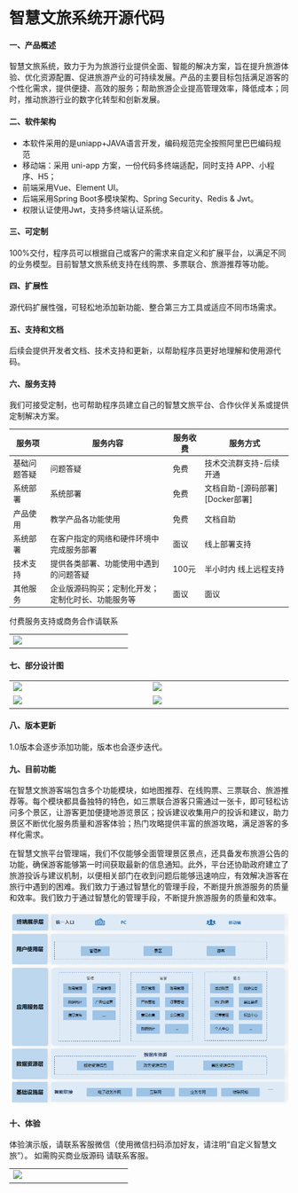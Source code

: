 # 智慧文旅系统开源代码

#### 一、产品概述

智慧文旅系统，致力于为为旅游行业提供全面、智能的解决方案，旨在提升旅游体验、优化资源配置、促进旅游产业的可持续发展。产品的主要目标包括满足游客的个性化需求，提供便捷、高效的服务；帮助旅游企业提高管理效率，降低成本；同时，推动旅游行业的数字化转型和创新发展。

#### 二、软件架构

- 本软件采用的是uniapp+JAVA语言开发，编码规范完全按照阿里巴巴编码规范
- 移动端：采用 uni-app 方案，一份代码多终端适配，同时支持 APP、小程序、H5；
- 前端采用Vue、Element UI。
- 后端采用Spring Boot多模块架构、Spring Security、Redis & Jwt。
- 权限认证使用Jwt，支持多终端认证系统。

#### 三、可定制
100%交付，程序员可以根据自己或客户的需求来自定义和扩展平台，以满足不同的业务模型。目前智慧文旅系统支持在线购票、多票联合、旅游推荐等功能。

#### 四、扩展性

源代码扩展性强，可轻松地添加新功能、整合第三方工具或适应不同市场需求。

#### 五、支持和文档

后续会提供开发者文档、技术支持和更新，以帮助程序员更好地理解和使用源代码。

#### 六、服务支持

我们可接受定制，也可帮助程序员建立自己的智慧文旅平台、合作伙伴关系或提供定制解决方案。

| 服务项       | 服务内容                                           | 服务收费 | 服务方式                        |
| ------------ | -------------------------------------------------- | -------- | ------------------------------- |
| 基础问题答疑 | 问题答疑                                           | 免费     | 技术交流群支持-后续开通         |
| 系统部署     | 系统部署                                           | 免费     | 文档自助-[源码部署][Docker部署] |
| 产品使用     | 教学产品各功能使用                                 | 免费     | 文档自助                        |
| 系统部署     | 在客户指定的网络和硬件环境中完成服务部署           | 面议     | 线上部署支持                    |
| 技术支持     | 提供各类部署、功能使用中遇到的问题答疑             | 100元    | 半小时内 线上远程支持           |
| 其他服务     | 企业版源码购买；定制化开发；定制化时长、功能服务等 | 面议     | 面议                            |

付费服务支持或商务合作请联系
<table>
    <tr>
        <td width="200px"><img src="https://gitee.com/randomeng/smart-cultural-tourism/raw/master/img/image-20240416104358436.png"/></td>
</table>

#### 七、部分设计图
<table>
    <tr>
        <td width="300px"><img src="https://gitee.com/randomeng/smart-cultural-tourism/raw/master/img/%E7%A7%BB%E5%8A%A8%E7%AB%AF/01%E9%A6%96%E9%A1%B5.png"/></td>
        <td width="300px"><img src="https://gitee.com/randomeng/smart-cultural-tourism/raw/master/img/%E7%A7%BB%E5%8A%A8%E7%AB%AF/02%E4%B8%AA%E4%BA%BA%E4%B8%AD%E5%BF%83.png"/></td>
    </tr>
    <tr>
        <td><img src="https://gitee.com/randomeng/smart-cultural-tourism/raw/master/img/%E7%A7%BB%E5%8A%A8%E7%AB%AF/04%E7%83%AD%E9%97%A8%E6%94%BB%E7%95%A5.png"/></td>
        <td><img src="https://gitee.com/randomeng/smart-cultural-tourism/raw/master/img/%E7%A7%BB%E5%8A%A8%E7%AB%AF/03%E6%88%91%E7%9A%84%E8%AE%A2%E5%8D%95.png"/></td>
    </tr>
</table>


#### 八、版本更新

1.0版本会逐步添加功能，版本也会逐步迭代。

#### 九、目前功能
在智慧文旅游客端包含多个功能模块，如地图推荐、在线购票、三票联合、旅游推荐等。每个模块都具备独特的特色，如三票联合游客只需通过一张卡，即可轻松访问多个景区，让游客更加便捷地游览景区；投诉建议收集用户的投诉和建议，助力景区不断优化服务质量和游客体验；热门攻略提供丰富的旅游攻略，满足游客的多样化需求。
	
在智慧文旅平台管理端，我们不仅能够全面管理景区景点，还具备发布旅游公告的功能，确保游客能够第一时间获取最新的信息通知。此外，平台还协助政府建立了旅游投诉与建议机制，以便相关部门在收到问题后能够迅速响应，有效解决游客在旅行中遇到的困难。我们致力于通过智慧化的管理手段，不断提升旅游服务的质量和效率。我们致力于通过智慧化的管理手段，不断提升旅游服务的质量和效率。

![输入图片说明](img/image-20240416103507002.png)


#### 十、体验
体验演示版，请联系客服微信（使用微信扫码添加好友，请注明“自定义智慧文旅”）。 如需购买商业版源码 请联系客服。

<table>
    <tr>
        <td width="200px"><img src="https://gitee.com/randomeng/smart-cultural-tourism/raw/master/img/image-20240416104358436.png"/></td>
</table>

